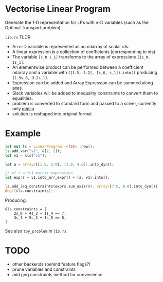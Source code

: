 # Vectorise Linear Program

Generate the 1-D representation for LPs with n-D variables (such as the Optimal Transport problem).

`lib.rs` TLDR:

- An n-D variable is represented as an ndarray of scalar ids.
- A linear expression is a collection of coefficients (corresponding to ids).
- The variable `[s_0 s_1]` transforms to the array of expressions `[1s_0, 1s_1]`.
- An elementwise product can be performed between a coefficient ndarray and a variable with `([1.5, 3.2], [s_0, s_1]).into()` producing `[1.5s_0, 3.2s_1]`.
- Expression can be added and Array Expression can be summed along axes.
- Slack variables will be added to inequality constraints to convert them to equalities.
- problem is converted to standard form and passed to a solver, currently only [minilp](https://crates.io/crates/minilp)
- solution is reshaped into original format

# Example

```rust
let mut ls = LinearProgram::<f32>::new();
ls.add_var("v1", &[2, 2]);
let v1 = &ls["v1"];

let a = array![[1.0, 2.0], [3.0, 4.0]].into_dyn();

// v1 + a.*v1 matrix expression
let exprs = v1.into_arr_expr() + (a, v1).into();

ls.add_leq_constraints(exprs.sum_axis(0), array![7.0, 8.0].into_dyn());
dbg!(&ls.constraints);
```

Producing:

```
&ls.constraints = [
    2s_0 + 4s_2 + 1s_4 == 7,
    3s_1 + 5s_3 + 1s_5 == 8,
]
```

See also `toy_problem` in `lib.rs`.

# TODO

- other backends (behind feature flags?)
- prune variables and constraints
- add geq constraints method for convenience
